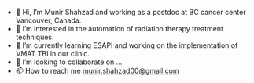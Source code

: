 - 👋 Hi, I’m Munir Shahzad and working as a postdoc at BC cancer center Vancouver, Canada.
- 👀 I’m interested in the automation of radiation therapy treatment techniques.
- 🌱 I’m currently learning ESAPI and working on the implementation of VMAT TBI in our clinic.
- 💞️ I’m looking to collaborate on ...
- 📫 How to reach me munir.shahzad00@gmail.com

<!---
munir001/munir001 is a ✨ special ✨ repository because its `README.md` (this file) appears on your GitHub profile.
You can click the Preview link to take a look at your changes.
--->
